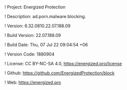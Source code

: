 ! Project: Energized Protection

! Description: ad.porn.malware blocking.

! Version: 6.32.0810.22.07.188.09

! Build Version: 22.07.188.09

! Build Date: Thu, 07 Jul 22 09:04:54 +06

! Version Code: 1880904

! License: CC BY-NC-SA 4.0, https://energized.pro/license

! Github: https://github.com/EnergizedProtection/block

! Web: https://energized.pro
